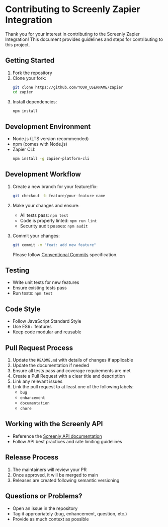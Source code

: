 # Contributing to Screenly Zapier Integration

Thank you for your interest in contributing to the Screenly Zapier Integration! This document provides guidelines and steps for contributing to this project.

## Getting Started

1. Fork the repository
2. Clone your fork:
   ```bash
   git clone https://github.com/YOUR_USERNAME/zapier
   cd zapier
   ```
3. Install dependencies:
   ```bash
   npm install
   ```

## Development Environment

- Node.js (LTS version recommended)
- npm (comes with Node.js)
- Zapier CLI:
  ```bash
  npm install -g zapier-platform-cli
  ```

## Development Workflow

1. Create a new branch for your feature/fix:

   ```bash
   git checkout -b feature/your-feature-name
   ```

1. Make your changes and ensure:

   - All tests pass: `npm test`
   - Code is properly linted: `npm run lint`
   - Security audit passes: `npm audit`

1. Commit your changes:
   ```bash
   git commit -m "feat: add new feature"
   ```
   Please follow [Conventional Commits](https://www.conventionalcommits.org/) specification.

## Testing

- Write unit tests for new features
- Ensure existing tests pass
- Run tests: `npm test`

## Code Style

- Follow JavaScript Standard Style
- Use ES6+ features
- Keep code modular and reusable

## Pull Request Process

1. Update the `README.md` with details of changes if applicable
1. Update the documentation if needed
1. Ensure all tests pass and coverage requirements are met
1. Create a Pull Request with a clear title and description
1. Link any relevant issues
1. Link the pull request to at least one of the following labels:
   - `bug`
   - `enhancement`
   - `documentation`
   - `chore`

## Working with the Screenly API

- Reference the [Screenly API documentation](https://developer.screenly.io/api_v4/)
- Follow API best practices and rate limiting guidelines

## Release Process

1. The maintainers will review your PR
1. Once approved, it will be merged to main
1. Releases are created following semantic versioning

## Questions or Problems?

- Open an issue in the repository
- Tag it appropriately (bug, enhancement, question, etc.)
- Provide as much context as possible
